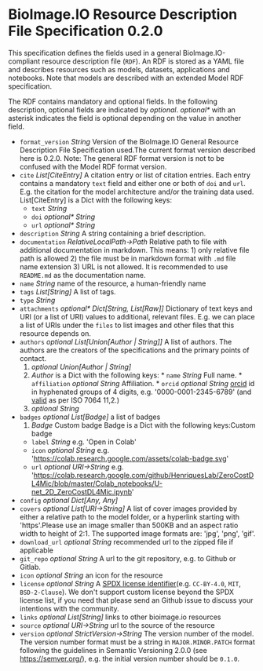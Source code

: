 # BioImage.IO Resource Description File Specification 0.2.0
This specification defines the fields used in a general BioImage.IO-compliant resource description file (`RDF`).
An RDF is stored as a YAML file and describes resources such as models, datasets, applications and notebooks. 
Note that models are described with an extended Model RDF specification.

The RDF contains mandatory and optional fields. In the following description, optional fields are indicated by _optional_.
_optional*_ with an asterisk indicates the field is optional depending on the value in another field.

* `format_version` _String_ Version of the BioImage.IO General Resource Description File Specification used.The current format version described here is 0.2.0. Note: The general RDF format version is not to be confused with the Model RDF format version.
* `cite` _List\[CiteEntry\]_ A citation entry or list of citation entries.
Each entry contains a mandatory `text` field and either one or both of `doi` and `url`.
E.g. the citation for the model architecture and/or the training data used. List\[CiteEntry\] is a Dict with the following keys:
  * `text` _String_ 
  * `doi` _optional* String_ 
  * `url` _optional* String_ 
* `description` _String_ A string containing a brief description.
* `documentation` _RelativeLocalPath→Path_ Relative path to file with additional documentation in markdown. This means: 1) only relative file path is allowed 2) the file must be in markdown format with `.md` file name extension 3) URL is not allowed. It is recommended to use `README.md` as the documentation name.
* `name` _String_ name of the resource, a human-friendly name
* `tags` _List\[String\]_ A list of tags.
* `type` _String_ 
* `attachments` _optional* Dict\[String, List\[Raw\]\]_ Dictionary of text keys and URI (or a list of URI) values to additional, relevant files. E.g. we can place a list of URIs under the `files` to list images and other files that this resource depends on.
* `authors` _optional List\[Union\[Author | String\]\]_ A list of authors. The authors are the creators of the specifications and the primary points of contact.
  1. _optional Union\[Author | String\]_ 
    1. _Author_   is a Dict with the following keys:
      * `name` _String_ Full name.
      * `affiliation` _optional String_ Affiliation.
      * `orcid` _optional String_ [orcid](https://support.orcid.org/hc/en-us/sections/360001495313-What-is-ORCID) id in hyphenated groups of 4 digits, e.g. '0000-0001-2345-6789' (and [valid](https://support.orcid.org/hc/en-us/articles/360006897674-Structure-of-the-ORCID-Identifier) as per ISO 7064 11,2.)
    1. _optional String_ 
* `badges` _optional List\[Badge\]_ a list of badges
  1. _Badge_ Custom badge Badge is a Dict with the following keys:Custom badge
    * `label` _String_ e.g. 'Open in Colab'
    * `icon` _optional String_ e.g. 'https://colab.research.google.com/assets/colab-badge.svg'
    * `url` _optional URI→String_ e.g. 'https://colab.research.google.com/github/HenriquesLab/ZeroCostDL4Mic/blob/master/Colab_notebooks/U-net_2D_ZeroCostDL4Mic.ipynb'
* `config` _optional Dict\[Any, Any\]_ 
* `covers` _optional List\[URI→String\]_ A list of cover images provided by either a relative path to the model folder, or a hyperlink starting with 'https'.Please use an image smaller than 500KB and an aspect ratio width to height of 2:1. The supported image formats are: 'jpg', 'png', 'gif'.
* `download_url` _optional String_ recommended url to the zipped file if applicable
* `git_repo` _optional String_ A url to the git repository, e.g. to Github or Gitlab.
* `icon` _optional String_ an icon for the resource
* `license` _optional String_ A [SPDX license identifier](https://spdx.org/licenses/)(e.g. `CC-BY-4.0`, `MIT`, `BSD-2-Clause`). We don't support custom license beyond the SPDX license list, if you need that please send an Github issue to discuss your intentions with the community.
* `links` _optional List\[String\]_ links to other bioimage.io resources
* `source` _optional URI→String_ url to the source of the resource
* `version` _optional StrictVersion→String_ The version number of the model. The version number format must be a string in `MAJOR.MINOR.PATCH` format following the guidelines in Semantic Versioning 2.0.0 (see https://semver.org/), e.g. the initial version number should be `0.1.0`.
